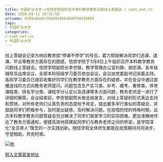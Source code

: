 ```yaml
---
title: 中国矿业大学->信控学院组织召开本科教学教务问题线上答疑会 | cumt.net.cn
date: 2020-03-11 18:31:53
urlname: 8369c6bd0c3b8903464d6d0f94016064
tags: 
- 中国矿业大学
categories:
- cumt.net.cn
- 中国矿业大学
---
```

线上答疑会记录为响应教育部“停课不停学”的号召，着力帮助解决同学们选课、退课、毕业等教务方面存在的困惑，信控学院于3月8日上午组织召开本科教学教务问题线上答疑会。信控学院副院长李世银、教学管理办公室刘静、胡忠满、各年级辅导员出席会议，全部本科班级学习委员参加会议，会议由党委副书记张磊主持。各班学习委员已提前收集好同学们在教学教务方面存在的疑惑，并在会议中通过直播连线的方式向教务老师提问，问题包含生产实习类、补考、缓考、重修类、体育课程类、排名学分类、课程学分认定以及选课等多方面问题，教务老师逐一进行了详细的解答。会议结束前，李世银副院长做总结发言，对线上答疑的形式表达支持和赞扬，对所有老师们认真负责的态度给予肯定，提出要多举行类似的答疑会，并鼓励同学们积极参与，及时提出疑惑，及时解决问题。在疫情防控的特殊时期，此次本科教学教务问题答疑会充分解决了同学们居家学习的实际困难，更加准确地传达了教务方面通知，便捷高效地搭建起同学们与教务老师之间的桥梁，是学院深化“全员育人”理念的一次实践创新。相信学院全体师生都能在疫情期间共同进步，守望相助，共克时艰。

![图](http://xwzx.cumt.edu.cn/_upload/article/images/53/5b/3f301625403e97392c8993dc3e06/f7495ace-283a-490b-b033-d189d91c51e3.png)

[转入文章首发地址](http://xwzx.cumt.edu.cn/8d/39/c523a560441/page.htm)
